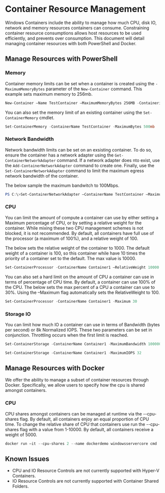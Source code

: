 # Container Resource Management

Windows Containers include the ability to manage how much CPU, disk IO, network and memory resources containers can consume. Constraining container resource consumptions allows host resources to be used efficiently, and prevents over consumption. This document will detail managing container resources with both PowerShell and Docker.

## Manage Resources with PowerShell

### Memory

Container memory limits can be set when a container is created using the `-MaximumMemoryBytes` parameter of the `New-Container` command. This example sets maximum memory to 256mb.
 
```powershell
New-Container –Name TestContainer –MaximumMemoryBytes 256MB -ContainerimageName WindowsServerCore
```
You can also set the memory limit of an existing container using the `Set-ContainerMemory` cmdlet.

```powershell
Set-ContainerMemory -ContainerName TestContainer -MaximumBytes 500mb
```

### Network Bandwidth

Network bandwidth limits can be set on an exsisting container. To do so, ensure the container has a network adapter using the `Get-ContainerNetworkAdapter` command. If a network adapter does nto exist, use the `Add-ContainerNetworkAdapter` command to create one. Finally, use the `Set-ContainerNetworkAdapter` command to limit the maximum egress network bandwidth of the container.

The below sample the maximum bandwitch to 100Mbps.

```powershell
PS C:\>Set-ContainerNetworkAdapter –ContainerName TestContainer –MaximumBandwidth 100000000
```

### CPU 

You can limit the amount of compute a container can use by either setting a Maximum percentage of CPU, or by setting a relative weight for the container. While mixing these two CPU management schemes is not blocked, it is not recommended. By default, all containers have full use of the processor (a maximum of 100%), and a relative weight of 100. 

The below sets the relative weight of the container to 1000. The default weight of a container is 100, so this container while have 10 times the priority of a container set to the default. The max value is 10000.

```powershell
Set-ContainerProcessor -ContainerName Container1 –RelativeWeight 10000.
```
 
You can also set a hard limit on the amount of CPU a container can use in terms of percentage of CPU time. By default, a container can use 100% of the CPU. The below sets the max percent of a CPU a container can use to 30%. Using the –Maximum flag automatically sets the RelativeWeight to 100. 

```powershell
Set-ContainerProcessor -ContainerName Container1 -Maximum 30
```

### Storage IO

You can limit how much IO a container can use in terms of Bandwidth (bytes per second) or 8k Normalized IOPS. These two parameters can be set in conjunction. Throttling occurs when the first limit is reached. 

```powershell
Set-ContainerStorage -ContainerName Container1 -MaximumBandwidth 1000000
```
```powershell
Set-ContainerStorage -ContainerName Container1 -MaximumIOPS 32
```

## Manage Resources with Docker 

We offer the ability to manage a subset of container resources through Docker. Specifically, we allow users to specify how the cpu is shared amongst containers. 

### CPU

CPU shares amongst containers can be managed at runtime via the --cpu-shares flag. By default, all containers enjoy an equal proportion of CPU time. To change the relative share of CPU that containers use run the --cpu-shares flag with a value from 1-10000. By default, all containers receive a weight of 5000. 

```powershell 
docker run –it --cpu-shares 2 --name dockerdemo windowsservercore cmd
```

## Known Issues

- CPU and IO Resource Controls are not currently supported with Hyper-V Containers.
- IO Resource Controls are not currently supported with Container Shared Folders.

